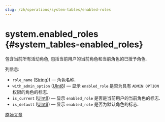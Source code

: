 ```yaml
---
slug: /zh/operations/system-tables/enabled-roles
---
```

# system.enabled_roles {#system_tables-enabled_roles}

包含当前所有活动角色, 包括当前用户的当前角色和当前角色的已授予角色.

列信息:

- `role_name` ([String](../../sql-reference/data-types/string.md))) — 角色名称.
- `with_admin_option` ([UInt8](../../sql-reference/data-types/int-uint.md#uint-ranges)) — 显示 `enabled_role` 是否为具有 `ADMIN OPTION` 权限的角色的标志.
- `is_current` ([UInt8](../../sql-reference/data-types/int-uint.md#uint-ranges)) — 显示  `enabled_role` 是否是当前用户的当前角色的标志.
- `is_default` ([UInt8](../../sql-reference/data-types/int-uint.md#uint-ranges)) — 显示 `enabled_role` 是否为默认角色的标志.

[原始文章](https://clickhouse.com/docs/en/operations/system-tables/enabled-roles) <!--hide-->
